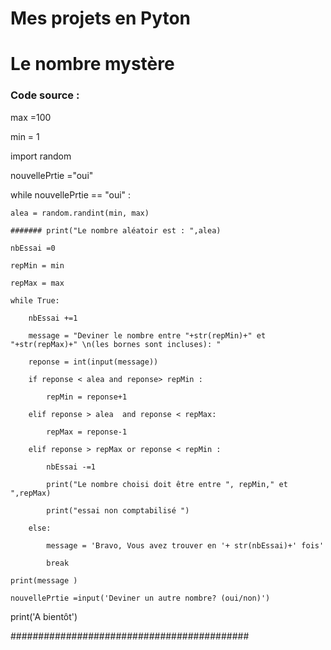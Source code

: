 # Mes projets en Pyton

# Le nombre mystère
### Code source : 
max =100

min = 1

import random

nouvellePrtie ="oui"

while nouvellePrtie == "oui" :

    alea = random.randint(min, max)
    
    ####### print("Le nombre aléatoir est : ",alea)
    
    nbEssai =0
    
    repMin = min
    
    repMax = max
    
    while True: 
    
        nbEssai +=1
        
        message = "Deviner le nombre entre "+str(repMin)+" et "+str(repMax)+" \n(les bornes sont incluses): "
        
        reponse = int(input(message))
        
        if reponse < alea and reponse> repMin :
        
            repMin = reponse+1
            
        elif reponse > alea  and reponse < repMax:
        
            repMax = reponse-1
            
        elif reponse > repMax or reponse < repMin :  
        
            nbEssai -=1 
            
            print("Le nombre choisi doit être entre ", repMin," et ",repMax)
            
            print("essai non comptabilisé ")
            
        else:            
        
            message = 'Bravo, Vous avez trouver en '+ str(nbEssai)+' fois'
            
            break
            
    print(message )
    
    nouvellePrtie =input('Deviner un autre nombre? (oui/non)')
    

print('A bientôt')

###########################################
